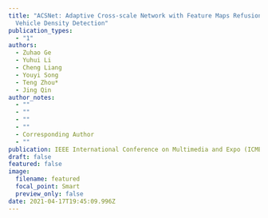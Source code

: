 ```yaml
---
title: "ACSNet: Adaptive Cross-scale Network with Feature Maps Refusion for
  Vehicle Density Detection"
publication_types:
  - "1"
authors:
  - Zuhao Ge
  - Yuhui Li
  - Cheng Liang
  - Youyi Song
  - Teng Zhou*
  - Jing Qin
author_notes:
  - ""
  - ""
  - ""
  - ""
  - Corresponding Author
  - ""
publication: IEEE International Conference on Multimedia and Expo (ICME) 2021
draft: false
featured: false
image:
  filename: featured
  focal_point: Smart
  preview_only: false
date: 2021-04-17T19:45:09.996Z
---
```

